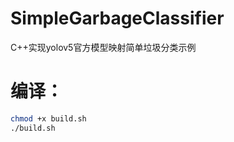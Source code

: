 # SimpleGarbageClassifier
C++实现yolov5官方模型映射简单垃圾分类示例

# 编译：

```bash
chmod +x build.sh
./build.sh
```
